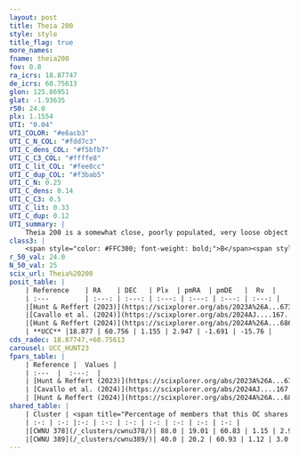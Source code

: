 ```yaml
---
layout: post
title: Theia 200
style: style
title_flag: true
more_names: 
fname: theia200
fov: 0.8
ra_icrs: 18.87747
de_icrs: 60.75613
glon: 125.86951
glat: -1.93635
r50: 24.0
plx: 1.1554
UTI: "0.04"
UTI_COLOR: "#e6acb3"
UTI_C_N_COL: "#fdd7c3"
UTI_C_dens_COL: "#f5bfb7"
UTI_C_C3_COL: "#ffffe8"
UTI_C_lit_COL: "#fee8cc"
UTI_C_dup_COL: "#f3bab5"
UTI_C_N: 0.25
UTI_C_dens: 0.14
UTI_C_C3: 0.5
UTI_C_lit: 0.33
UTI_C_dup: 0.12
UTI_summary: |
    Theia 200 is a somewhat close, poorly populated, very loose object of intermediate C3 quality. It was recently reported in the literature.<br><br><span style="color: #99180f; font-weight: bold;">Warning: </span>This is likely a duplicate object, which shares a large percentage of members with at least one previously reported entry.
class3: |
    <span style="color: #FFC300; font-weight: bold;">B</span><span style="color: #FFC300; font-weight: bold;">B</span>
r_50_val: 24.0
N_50_val: 25
scix_url: Theia%20200
posit_table: |
    | Reference    | RA    | DEC   | Plx  | pmRA  | pmDE   |  Rv  |
    | :---         | :---: | :---: | :---: | :---: | :---: | :---: |
    |[Hunt & Reffert (2023)](https://scixplorer.org/abs/2023A%26A...673A.114H) | 18.701 | 60.75 | 1.148 | 2.959 | -1.672 | -14.795 |
    |[Cavallo et al. (2024)](https://scixplorer.org/abs/2024AJ....167...12C) | 19.113 | 60.914 | 1.148 | -- | -- | -- |
    |[Hunt & Reffert (2024)](https://scixplorer.org/abs/2024A%26A...686A..42H) | 18.701 | 60.75 | 1.148 | 2.959 | -1.672 | -14.795 |
    | **UCC** |18.877 | 60.756 | 1.155 | 2.947 | -1.691 | -15.76 | 
cds_radec: 18.87747,+60.75613
carousel: UCC_HUNT23
fpars_table: |
    | Reference |  Values |
    | :---  |  :---:  |
    | [Hunt & Reffert (2023)](https://scixplorer.org/abs/2023A%26A...673A.114H) | `AV50=0.889, diffAV50=0.267, MOD50=9.598, logAge50=8.19` |
    | [Cavallo et al. (2024)](https://scixplorer.org/abs/2024AJ....167...12C) | `AV50=1.07, dMod50=9.75, logAge50=8.33, [Fe/H]50=0.27` |
    | [Hunt & Reffert (2024)](https://scixplorer.org/abs/2024A%26A...686A..42H) | `MassJ=74.7747` |
shared_table: |
    | Cluster | <span title="Percentage of members that this OC shares with the ones listed">%</span>   | RA   | DEC   | Plx   | pmRA  | pmDE  | Rv | UTI |
    | :-: | :-: |:-: | :-: | :-: | :-: | :-: | :-: | :-: |
    |[CWNU 378](/_clusters/cwnu378/)| 88.0 | 19.01 | 60.83 | 1.15 | 2.94 | -1.68 | -14.02 |0.15 |
    |[CWNU 389](/_clusters/cwnu389/)| 40.0 | 20.2 | 60.93 | 1.12 | 3.0 | -1.7 | -18.9 |0.13 |
---
```

